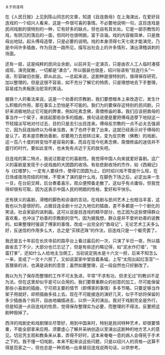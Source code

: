     关于目连戏 

   在《人民日报》上见到陈山同志的文章，知道《目连救母》在上海演出，在爱好目连戏的一个绍兴人看来，这是一件很可喜的事情。不必要地说明一句，这目连戏是民间戏剧的很特别的一种，它有好多的缺点，但也自有其长处。它是一部宗教性的戏，有阴沉的落后的一面，但同时也很明朗，富于诙谐。戏的内容极简单，只是救母出地狱。起头傅母造孽，只是必要的说明。戏的本身须得七天七夜才能演完，乃是中间许多插曲，作为目连一路所见，描写出社会上的许多情形，演出滑稽讽刺的场面。

   还有一层，这是纯粹的民间业余剧，以前并无一定演员，只是由农人工人临时凑搭成班，演完就散，一切都是“凑合”，所以服装也很差，绍兴俗语有“目连行头”一语，形容破旧衣服，即从此出。—总起来说，这剧种是很特别的，值得保存研究，加以整理的。但是这很不容易，如不充分了解它的特质，只是理想地去下手整理，容易成为夹板医治驼背的笑话。

   据我个人的看法来说，这是一个劝善的宗教剧，我们要想根本上来改造它，发生什么积极的作用，那在事实上恐怕是不可能的。我们为的要保存这特别的民间剧，只好来消极地防止它可能的弊害，例如吃素念佛，斋僧修庙的事。我们应该把救母的事当作一个架子，来挂起那些杂多的插曲，换句话说便是要把傅母造孽下地狱这一节轻描淡写地对付过去，目的只是去引出目连来。傅母反宗教的一点不必太去强调它，因为目连始终以为母亲当救，末了也终于救了出来，这就已经表示对于傅母的是认了。若本是宗教劝善剧，却要用力去扭转过来，变为反宗教（佛教）的戏剧，这一百八十度的转变怕不是容易的事，而且在现今吃素念佛，斋僧修庙的迷信并不盛行的时代，要如此宣传，也未免有点近于无的放矢吧。

   目连戏的第二特点，我说过那是它的喜剧性。我觉得中国人向来就爱好喜剧。这广义的喜剧是发现于小说戏曲的大团圆的收场。有些悲剧收场的杰作，如《西厢记》与《红楼梦》，一定有人要续作，使得它团圆为止。旧时绍兴戏不管是什么班，在日场或夜场完结的时候，不管末了演的是什么戏，在脚色下场之后，必定出来一生一旦，在台前交拜，后台奏着喜乐，观众便预备走散了。这似乎有点庸俗，但我觉得却很有可取，因为这表示中国人民的明朗的性格，爱好和平快乐。

   还有狭义的喜剧，滑稽的脚色和诙谐的言动，在戏剧与民间艺术上也相当丰富，这我也以为是很好的。占据目连全剧十分之九地位的插曲，差不多都是一个个剧化的笑话，社会家庭的讽刺画。这可以说是目连戏的精华部分，也正因为这些使得群众喜欢看，也冲淡了劝善的宗教剧的空气，因为据我想，群众是并不爱听劝善的说教的。如果整理时强调了傅家的事情，改成一出完全的“救母记”，无论艺术工夫多么好，反迷信的作用多么大，总之是“买椟还珠”的作法，目连戏只是一个躯壳罢了。

   我还是五十年前在长庆寺前的路亭台上看过最后的一次，只演了半日一夜，所以插曲省去了不少，大部分也已忘记了，但是有些还约略记得，如“泥水作打墙”，“张蛮打爹”，还如什么人给地主当佣工，当初说定挑水是十六文一担，后来不知怎么一来，变成了一文十六担了。又如说富家中堂挂着条幅，上写“太阳出起红澎澎”一首猥亵的诗，也满是讽刺的意思；虽然如要整理，这一段自然也只好删改了。

   我以为为了保存而整理的工作不可太急进，平常“不求有功，但求无过”的教训不足为法，但在这里却似乎是可以合用的。我们要尊重群众的创意的加工，尽可能保留那些小喜剧的插曲，宁可把主要的情节（即傅家的事情）多多节略，只要足够当作架子用就好，却把插曲多挂上去。现在不可能接连的演好几天，似乎不妨将保留的多少插曲各个拆开，自由地编插进去，以供一天的演出。我对于戏剧完全是外行，但是知道一点目连戏的性质，觉得保存整理实为必要，而整理的不得法，反要把这剧种毁掉了。

   西洋的戏剧史和戏剧理论尽管好，用到中国来时，特别是民间特种艺术，却很要慎重，不能全部拿来应用，须要虚心了解并采纳创造以至演出这剧种的地方艺人的意见。切忌凭主观和教条来从事，弄得不好时，这本来奄奄一息的病人会得死于手术之下的。我不懂一切戏剧，本来不配来谈这些问题，只是以绍兴人的资格—这算不得是百家之一，但也总是一种资格—出来替目连戏说两句话，以供参考。

